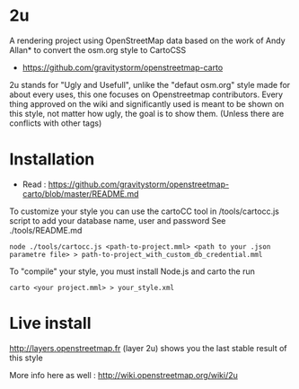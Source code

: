 # 2u

A rendering project using OpenStreetMap data based on the work of Andy Allan* to convert the osm.org style to CartoCSS
* https://github.com/gravitystorm/openstreetmap-carto

2u stands for "Ugly and Usefull", unlike the "defaut osm.org" style made for about every uses, this one focuses on Openstreetmap contributors. Every thing approved 
on the wiki and significantly used is meant to be shown on this style, not matter how ugly, the goal is to show them. (Unless there are conflicts with other tags)

# Installation
* Read : https://github.com/gravitystorm/openstreetmap-carto/blob/master/README.md

To customize your style you can use the cartoCC tool in /tools/cartocc.js script to add your database name, user and password
See ./tools/README.md

```
node ./tools/cartocc.js <path-to-project.mml> <path to your .json parametre file> > path-to-project_with_custom_db_credential.mml
```

To "compile" your style, you must install Node.js and carto
the run 
```
carto <your project.mml> > your_style.xml
```

# Live install

http://layers.openstreetmap.fr (layer 2u) shows you the last stable result of this style

More info here as well : http://wiki.openstreetmap.org/wiki/2u
